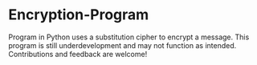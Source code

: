 # Encryption-Program
Program in Python uses a substitution cipher to encrypt a message.
This program is still underdevelopment and may not function as intended. Contributions and feedback are welcome!
